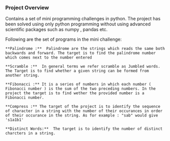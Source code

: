 ### Project Overview

 Contains a set of mini programming challenges in python.  The project has been solved using only python programming without using advanced scientific packages such as numpy , pandas etc.

Following are the set of programs in the mini challenge:

    **Palindrome :**  Palindrome are the strings which reads the same both backwards and forward. The target is to find the palindrome number which comes next to the number entered

    **Scramble :**  In general terms we refer scramble as Jumbled words. The Target is to find whether a given string can be formed from another string. 

    **Fibonacci :** It is a series of numbers in which each number ( Fibonacci number ) is the sum of the two preceding numbers. In the project the target is to find wether the provided number is a Fibonacci number.

    **Compress :** The target of the project is to identify the sequence of character in a string with the number of their occurances in order of their occurance in the string. As for example : "sab" would give 's1a1b1'

    **Distinct Words:**  The target is to identify the number of distinct charcters in a string.



